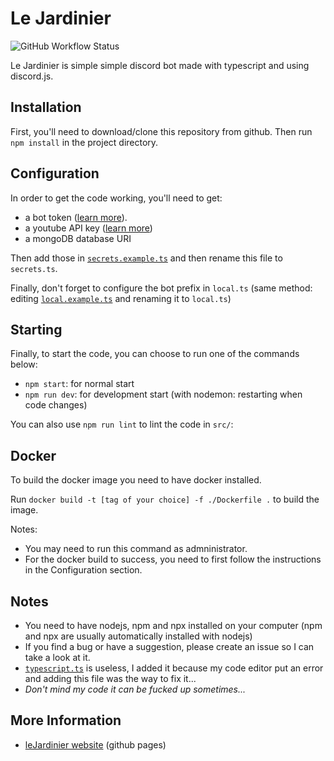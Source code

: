 # Le Jardinier

![GitHub Workflow Status](https://img.shields.io/github/workflow/status/valflrt/lejardinier/Build)

Le Jardinier is simple simple discord bot made with typescript and using discord.js.

## Installation

First, you'll need to download/clone this repository from github. Then run `npm install` in the project directory.

## Configuration

In order to get the code working, you'll need to get:

-   a bot token ([learn more](https://discordjs.guide/preparations/setting-up-a-bot-application.html#your-token)).
-   a youtube API key ([learn more](https://www.embedplus.com/how-to-create-a-youtube-api-key.aspx))
-   a mongoDB database URI

Then add those in [`secrets.example.ts`](./src/config/secrets.example.ts) and then rename this file to `secrets.ts`.

Finally, don't forget to configure the bot prefix in `local.ts` (same method: editing [`local.example.ts`](./src/config/local.example.ts) and renaming it to `local.ts`)

## Starting

Finally, to start the code, you can choose to run one of the commands below:

-   `npm start`: for normal start
-   `npm run dev`: for development start (with nodemon: restarting when code changes)

You can also use `npm run lint` to lint the code in `src/`:

## Docker

To build the docker image you need to have docker installed.

Run `docker build -t [tag of your choice] -f ./Dockerfile .` to build the image.

Notes:
- You may need to run this command as admninistrator.
- For the docker build to success, you need to first follow the instructions in the Configuration section.

## Notes

-   You need to have nodejs, npm and npx installed on your computer (npm and npx are usually automatically installed with nodejs)
-   If you find a bug or have a suggestion, please create an issue so I can take a look at it.
-   [`typescript.ts`](./typescript.ts) is useless, I added it because my code editor put an error and adding this file was the way to fix it...
-   _Don't mind my code it can be fucked up sometimes..._

## More Information

-   [leJardinier website](https://valflrt.github.io/lejardinier/) (github pages)
